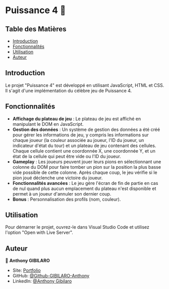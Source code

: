 # Puissance 4 :game_die:

## Table des Matières

- [Introduction](#introduction)
- [Fonctionnalités](#fonctionnalités)
- [Utilisation](#utilisation)
- [Auteur](#auteur)

## Introduction

Le projet "Puissance 4" est développé en utilisant JavaScript, HTML et CSS. Il s'agit d'une implémentation du célèbre jeu de Puissance 4.

## Fonctionnalités

- **Affichage du plateau de jeu** : Le plateau de jeu est affiché en manipulant le DOM en JavaScript.
- **Gestion des données** : Un système de gestion des données a été créé pour gérer les informations de jeu, y compris les informations sur chaque joueur (la couleur associée au joueur, l'ID du joueur, un indicateur d'état du tour) et un plateau de jeu contenant des cellules. Chaque cellule contient une coordonnée X, une coordonnée Y, et un état de la cellule qui peut être vide ou l'ID du joueur.
- **Gameplay** : Les joueurs peuvent jouer leurs pions en sélectionnant une colonne du DOM pour faire tomber un pion sur la position la plus basse vide possible de cette colonne. Après chaque coup, le jeu vérifie si le pion joué déclenche une victoire du joueur.
- **Fonctionnalités avancées** : Le jeu gère l'écran de fin de partie en cas de nul quand plus aucun emplacement du plateau n'est disponible et permet à un joueur d'annuler son dernier coup.
- **Bonus** : Personnalisation des profils (nom, couleur).

## Utilisation 

Pour démarrer le projet, ouvrez-le dans Visual Studio Code et utilisez l'option "Open with Live Server".

## Auteur 

👤 **Anthony GIBILARO**

* Site: [Portfolio ](https://www.agibilaro.com/)
* GitHub: [@Github-GIBILARO-Anthony](https://github.com/Github-GIBILARO-Anthony)
* LinkedIn: [@Anthony Gibilaro](https://www.linkedin.com/in/anthony-gibilaro/)
